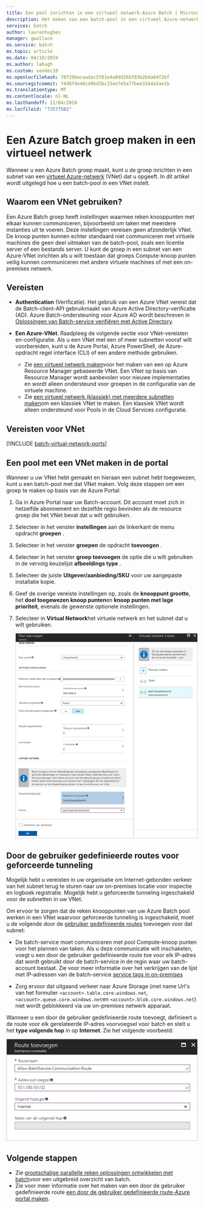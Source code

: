 ```yaml
---
title: Een pool inrichten in een virtueel netwerk-Azure Batch | Microsoft Docs
description: Het maken van een batch-pool in een virtueel Azure-netwerk, zodat reken knooppunten veilig kunnen communiceren met andere virtuele machines in het netwerk, zoals een bestands server.
services: batch
author: laurenhughes
manager: gwallace
ms.service: batch
ms.topic: article
ms.date: 04/10/2019
ms.author: lahugh
ms.custom: seodec18
ms.openlocfilehash: 78f29bacaadac5f01e4a8dd26bf03b2bda84f2bf
ms.sourcegitcommit: f4d8f4e48c49bd3bc15ee7e5a77bee3164a5ae1b
ms.translationtype: MT
ms.contentlocale: nl-NL
ms.lasthandoff: 11/04/2019
ms.locfileid: "73577582"
---
```

# <a name="create-an-azure-batch-pool-in-a-virtual-network"></a>Een Azure Batch groep maken in een virtueel netwerk

Wanneer u een Azure Batch groep maakt, kunt u de groep inrichten in een subnet van een [virtueel Azure-netwerk](../virtual-network/virtual-networks-overview.md) (VNet) dat u opgeeft. In dit artikel wordt uitgelegd hoe u een batch-pool in een VNet instelt. 

## <a name="why-use-a-vnet"></a>Waarom een VNet gebruiken?

Een Azure Batch groep heeft instellingen waarmee reken knooppunten met elkaar kunnen communiceren, bijvoorbeeld om taken met meerdere instanties uit te voeren. Deze instellingen vereisen geen afzonderlijk VNet. De knoop punten kunnen echter standaard niet communiceren met virtuele machines die geen deel uitmaken van de batch-pool, zoals een licentie server of een bestands server. U kunt de groep in een subnet van een Azure-VNet inrichten als u wilt toestaan dat groeps Compute-knoop punten veilig kunnen communiceren met andere virtuele machines of met een on-premises netwerk. 

## <a name="prerequisites"></a>Vereisten

* **Authentication** (Verificatie). Het gebruik van een Azure VNet vereist dat de Batch-client-API gebruikmaakt van Azure Active Directory-verificatie (AD). Azure Batch-ondersteuning voor Azure AD wordt beschreven in [Oplossingen van Batch-service verifiëren met Active Directory](batch-aad-auth.md). 

* **Een Azure-VNet**. Raadpleeg de volgende sectie voor VNet-vereisten en-configuratie. Als u een VNet met een of meer subnetten vooraf wilt voorbereiden, kunt u de Azure Portal, Azure PowerShell, de Azure-opdracht regel interface (CLI) of een andere methode gebruiken.  
  * Zie [een virtueel netwerk maken](../virtual-network/manage-virtual-network.md#create-a-virtual-network)voor het maken van een op Azure Resource Manager gebaseerde VNet. Een VNet op basis van Resource Manager wordt aanbevolen voor nieuwe implementaties en wordt alleen ondersteund voor groepen in de configuratie van de virtuele machine.
  * Zie [een virtueel netwerk (klassiek) met meerdere subnetten maken](../virtual-network/create-virtual-network-classic.md)om een klassiek VNet te maken. Een klassiek VNet wordt alleen ondersteund voor Pools in de Cloud Services configuratie.

## <a name="vnet-requirements"></a>Vereisten voor VNet

[!INCLUDE [batch-virtual-network-ports](../../includes/batch-virtual-network-ports.md)]

## <a name="create-a-pool-with-a-vnet-in-the-portal"></a>Een pool met een VNet maken in de portal

Wanneer u uw VNet hebt gemaakt en hieraan een subnet hebt toegewezen, kunt u een batch-pool met dat VNet maken. Volg deze stappen om een groep te maken op basis van de Azure Portal: 

1. Ga in Azure Portal naar uw Batch-account. Dit account moet zich in hetzelfde abonnement en dezelfde regio bevinden als de resource groep die het VNet bevat dat u wilt gebruiken. 
2. Selecteer in het venster **instellingen** aan de linkerkant de menu opdracht **groepen** .
3. Selecteer in het venster **groepen** de opdracht **toevoegen** .
4. Selecteer in het venster **groep toevoegen** de optie die u wilt gebruiken in de vervolg keuzelijst **afbeeldings type** . 
5. Selecteer de juiste **Uitgever/aanbieding/SKU** voor uw aangepaste installatie kopie.
6. Geef de overige vereiste instellingen op, zoals de **knooppunt grootte**, het **doel toegewezen knoop punten**en **knoop punten met lage prioriteit**, evenals de gewenste optionele instellingen.
7. Selecteer in **Virtual Network**het virtuele netwerk en het subnet dat u wilt gebruiken.
  
   ![Groep toevoegen met virtueel netwerk](./media/batch-virtual-network/add-vnet-pool.png)

## <a name="user-defined-routes-for-forced-tunneling"></a>Door de gebruiker gedefinieerde routes voor geforceerde tunneling

Mogelijk hebt u vereisten in uw organisatie om Internet-gebonden verkeer van het subnet terug te sturen naar uw on-premises locatie voor inspectie en logboek registratie. Mogelijk hebt u geforceerde tunneling ingeschakeld voor de subnetten in uw VNet. 

Om ervoor te zorgen dat de reken knooppunten van uw Azure Batch pool werken in een VNet waarvoor geforceerde tunneling is ingeschakeld, moet u de volgende door de [gebruiker gedefinieerde routes](../virtual-network/virtual-networks-udr-overview.md) toevoegen voor dat subnet:

* De batch-service moet communiceren met pool Compute-knoop punten voor het plannen van taken. Als u deze communicatie wilt inschakelen, voegt u een door de gebruiker gedefinieerde route toe voor elk IP-adres dat wordt gebruikt door de batch-service in de regio waar uw batch-account bestaat. Zie voor meer informatie over het verkrijgen van de lijst met IP-adressen van de batch-service [service tags in on-premises](../virtual-network/service-tags-overview.md)

* Zorg ervoor dat uitgaand verkeer naar Azure Storage (met name Url's van het formulier `<account>.table.core.windows.net`, `<account>.queue.core.windows.net`en `<account>.blob.core.windows.net`) niet wordt geblokkeerd via uw on-premises netwerk apparaat.

Wanneer u een door de gebruiker gedefinieerde route toevoegt, definieert u de route voor elk gerelateerde IP-adres voorvoegsel voor batch en stelt u het **type volgende hop** in op **Internet**. Zie het volgende voorbeeld:

![Door de gebruiker gedefinieerde route](./media/batch-virtual-network/user-defined-route.png)

## <a name="next-steps"></a>Volgende stappen

- Zie [grootschalige parallelle reken oplossingen ontwikkelen met batch](batch-api-basics.md)voor een uitgebreid overzicht van batch.
- Zie voor meer informatie over het maken van een door de gebruiker gedefinieerde route [een door de gebruiker gedefinieerde route-Azure portal maken](../virtual-network/tutorial-create-route-table-portal.md).
